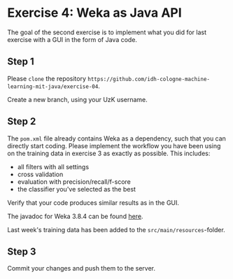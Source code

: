 # Exercise 4: Weka as Java API


The goal of the second exercise is to implement what you did for last exercise with a GUI in the form of Java code.

## Step 1
Please `clone` the repository `https://github.com/idh-cologne-machine-learning-mit-java/exercise-04`.

Create a new branch, using your UzK username.

## Step 2
The `pom.xml` file already contains Weka as a dependency, such that you can directly start coding. Please implement the workflow you have been using on the training data in exercise 3 as exactly as possible. This includes:

- all filters with all settings
- cross validation
- evaluation with precision/recall/f-score
- the classifier you've selected as the best

Verify that your code produces similar results as in the GUI. 

The javadoc for Weka 3.8.4 can be found [here](https://javadoc.io/doc/nz.ac.waikato.cms.weka/weka-stable/latest/index.html). 

Last week's training data has been added to the `src/main/resources`-folder. 

## Step 3
Commit your changes and push them to the server.